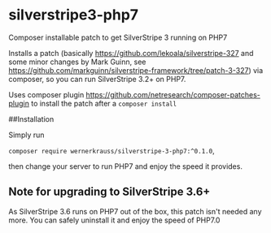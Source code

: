 # silverstripe3-php7
Composer installable patch to get SilverStripe 3 running on PHP7

Installs a patch (basically https://github.com/lekoala/silverstripe-327 and some minor changes by Mark Guinn, see https://github.com/markguinn/silverstripe-framework/tree/patch-3-327) via composer, so you can run SilverStripe 3.2+ on PHP7.

Uses composer plugin https://github.com/netresearch/composer-patches-plugin to install the patch after a `composer install`

##Installation

Simply run

`composer require wernerkrauss/silverstripe-3-php7:^0.1.0`,

then change your server to run PHP7 and enjoy the speed it provides.

## Note for upgrading to SilverStripe 3.6+

As SilverStripe 3.6 runs on PHP7 out of the box, this patch isn't needed any more. You can safely uninstall it and enjoy the speed of PHP7.0

